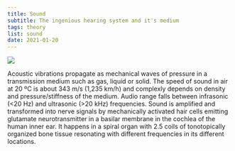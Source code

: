 ```yaml
---
title: Sound
subtitle: The ingenious hearing system and it's medium
tags: theory
list: sound
date: 2021-01-20
---
```


<img src="./Spherical_pressure_waves.gif" >

Acoustic vibrations propagate as mechanical waves of pressure in a transmission medium such as gas, liquid or solid. The speed of sound in air at 20 ºC is about 343 m/s (1,235 km/h) and complexly depends on density and pressure/stiffness of the medium. Audio range falls between infrasonic (<20 Hz) and ultrasonic (>20 kHz) frequencies. Sound is amplified and transformed into nerve signals by mechanically activated hair cells emitting glutamate neurotransmitter in a basilar membrane in the cochlea of the human inner ear. It happens in a spiral organ with 2.5 coils of tonotopically organized bone tissue resonating with different frequencies in its different locations.